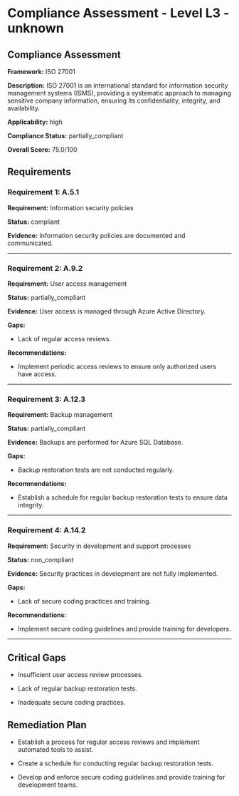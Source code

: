 # Compliance Assessment - Level L3 - unknown

## Compliance Assessment

**Framework:** ISO 27001

**Description:** ISO 27001 is an international standard for information security management systems (ISMS), providing a systematic approach to managing sensitive company information, ensuring its confidentiality, integrity, and availability.

**Applicability:** high

**Compliance Status:** partially_compliant

**Overall Score:** 75.0/100

## Requirements

### Requirement 1: A.5.1

**Requirement:** Information security policies

**Status:** compliant

**Evidence:** Information security policies are documented and communicated.

---

### Requirement 2: A.9.2

**Requirement:** User access management

**Status:** partially_compliant

**Evidence:** User access is managed through Azure Active Directory.

**Gaps:**
- Lack of regular access reviews.

**Recommendations:**
- Implement periodic access reviews to ensure only authorized users have access.

---

### Requirement 3: A.12.3

**Requirement:** Backup management

**Status:** partially_compliant

**Evidence:** Backups are performed for Azure SQL Database.

**Gaps:**
- Backup restoration tests are not conducted regularly.

**Recommendations:**
- Establish a schedule for regular backup restoration tests to ensure data integrity.

---

### Requirement 4: A.14.2

**Requirement:** Security in development and support processes

**Status:** non_compliant

**Evidence:** Security practices in development are not fully implemented.

**Gaps:**
- Lack of secure coding practices and training.

**Recommendations:**
- Implement secure coding guidelines and provide training for developers.

---

## Critical Gaps

- Insufficient user access review processes.

- Lack of regular backup restoration tests.

- Inadequate secure coding practices.

## Remediation Plan

- Establish a process for regular access reviews and implement automated tools to assist.

- Create a schedule for conducting regular backup restoration tests.

- Develop and enforce secure coding guidelines and provide training for development teams.


